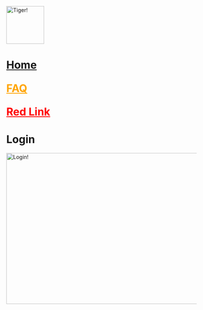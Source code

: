 <!DOCTYPE html>
<html>
<body>

<a href = https://theabso.github.io/no-deadzones><img alt = 'Tiger!' src = "https://user-images.githubusercontent.com/69938027/99356802-cae31b80-2878-11eb-8877-af476a9b3638.png" height = "100" width = "100"> </a>


<a href = 'https://theabso.github.io/no-deadzones/'>
    <h1 style = 'color:orange'>Home</h></a>

<a href = 'https://theabso.github.io/no-deadzones/FAQ' style ='color:orange;'>FAQ</a>

<a href="http://example.com/" style="color:red;">Red Link</a>


# Login
<a href = https://github.com/TheAbso/no-deadzones/blob/gh-pages/login_complete.md>
    <img alt = 'Login!' src = "https://user-images.githubusercontent.com/69938027/99370157-51a0f400-288b-11eb-87b9-0096913777c0.PNG" height = "400" width = "10000"> </a>

</body>
</html>
